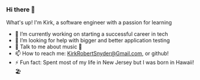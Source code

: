 ### Hi there 👋

What's up! I'm Kirk, a software engineer with a passion for learning

- 🔭 I’m currently working on starting a successful career in tech
- 🤔 I’m looking for help with bigger and better application testing
- 💬 Talk to me about music 🎸
- 📫 How to reach me: KirkRobertSnyder@Gmail.com, or github!
- ⚡ Fun fact: Spent most of my life in New Jersey but I was born in Hawaii! 🏖️

<!--
**krsnyder/krsnyder** is a ✨ _special_ ✨ repository because its `README.md` (this file) appears on your GitHub profile.

Here are some ideas to get you started:

- 🔭 I’m currently working on ... Lambda School
- 🌱 I’m currently learning ...
- 👯 I’m looking to collaborate on ...
- 🤔 I’m looking for help with ...
- 💬 Ask me about ...
- 📫 How to reach me: ...
- 😄 Pronouns: ...
- ⚡ Fun fact: ...
-->
